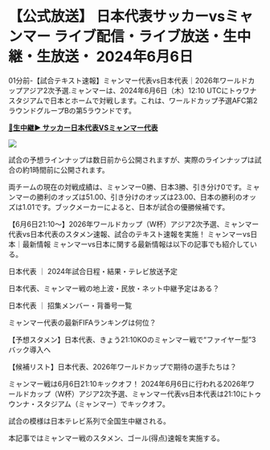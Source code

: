 # 【公式放送】 日本代表サッカーvsミャンマー ライブ配信・ライブ放送・生中継・生放送・ 2024年6月6日
01分前-【試合テキスト速報】ミャンマー代表vs日本代表｜2026年ワールドカップアジア2次予選.ミャンマーは、2024年6月6日（木）12:10 UTCにトゥワナスタジアムで日本とホームで対戦します。これは、ワールドカップ予選AFC第2ラウンドグループBの第5ラウンドです。

**[🔴生中継▶ サッカー日本代表VSミャンマー代表](https://sportsonhd.com/hd/soccer/?jp)**

[![](https://gitlab.com/gitlab-org/growthproject/uploads/530917e2ec5ef3de8f08074ec6ebb5f8/tv-image.gif)](https://sportsonhd.com/hd/soccer/?jp)

試合の予想ラインナップは数日前から公開されますが、実際のラインナップは試合の約1時間前に公開されます。

両チームの現在の対戦成績は、ミャンマー0勝、日本3勝、引き分け0です。ミャンマーの勝利のオッズは51.00、引き分けのオッズは23.00、日本の勝利のオッズは1.01です。ブックメーカーによると、日本が試合の優勝候補です。

【6月6日21:10～】2026年ワールドカップ（W杯）アジア2次予選、ミャンマー代表vs日本代表のスタメン速報、試合のテキスト速報を実施！
ミャンマーvs日本｜最新情報
ミャンマーvs日本に関する最新情報は以下の記事でも紹介している。

日本代表 ｜ 2024年試合日程・結果・テレビ放送予定

日本代表、ミャンマー戦の地上波・民放・ネット中継予定はある？

日本代表 ｜ 招集メンバー・背番号一覧

ミャンマー代表の最新FIFAランキングは何位？

【予想スタメン】日本代表、きょう21:10KOのミャンマー戦で“ファイヤー型”3バック導入へ

【候補リスト】日本代表、2026年ワールドカップで期待の選手たちは？

ミャンマー戦は6月6日21:10キックオフ！
2024年6月6日に行われる2026年ワールドカップ（W杯）アジア2次予選、ミャンマー代表vs日本代表は21:10にトゥウンナ・スタジアム（ミャンマー）でキックオフ。

試合の模様は日本テレビ系列で全国生中継される。

本記事ではミャンマー戦のスタメン、ゴール(得点)速報を実施する。
